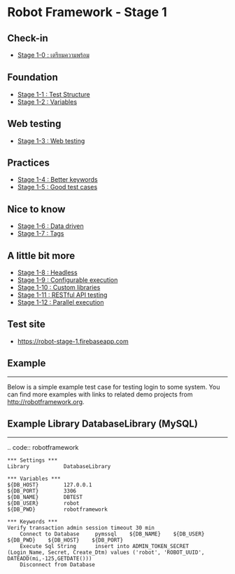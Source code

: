 # Robot Framework - Stage 1

## Check-in

* [Stage 1-0 : เตรียมความพร้อม](1-0/README.md)

## Foundation

* [Stage 1-1 : Test Structure](1-1/README.md)
* [Stage 1-2 : Variables](1-2/README.md)

## Web testing

* [Stage 1-3 : Web testing](1-3/README.md)

## Practices

* [Stage 1-4 : Better keywords](1-4/README.md)
* [Stage 1-5 : Good test cases](1-5/README.md)

## Nice to know

* [Stage 1-6 : Data driven](1-6/README.md)
* [Stage 1-7 : Tags](1-7/README.md)

## A little bit more

* [Stage 1-8 : Headless](1-8/README.md)
* [Stage 1-9 : Configurable execution](1-9/README.md)
* [Stage 1-10 : Custom libraries](1-10/README.md)
* [Stage 1-11 : RESTful API testing](1-11/README.md)
* [Stage 1-12 : Parallel execution](1-12/README.md)

## Test site

* https://robot-stage-1.firebaseapp.com


## Example
-------

Below is a simple example test case for testing login to some system.
You can find more examples with links to related demo projects from
http://robotframework.org.


## Example Library DatabaseLibrary (MySQL)
-------
.. code:: robotframework

    *** Settings ***
    Library           DatabaseLibrary

    *** Variables ***
    ${DB_HOST}        127.0.0.1
    ${DB_PORT}        3306
    ${DB_NAME}        DBTEST
    ${DB_USER}        robot
    ${DB_PWD}         robotframework

    *** Keywords ***
    Verify transaction admin session timeout 30 min
        Connect to Database     pymssql    ${DB_NAME}    ${DB_USER}    ${DB_PWD}    ${DB_HOST}    ${DB_PORT}
        Execute Sql String      insert into ADMIN_TOKEN_SECRET (Login_Name, Secret, Create_Dtm) values ('robot', 'ROBOT_UUID', DATEADD(mi,-125,GETDATE()))
        Disconnect from Database
